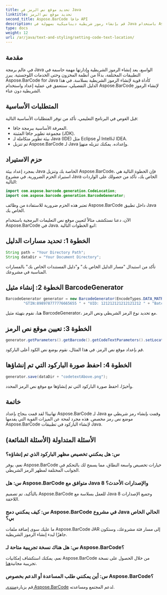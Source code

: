```yaml
---
title: تحديد موقع نص الرمز في Java
linktitle: تحديد موقع نص الرمز
second_title: Aspose.BarCode جافا API
description: قم بإنشاء رموز شريطية ديناميكية بسهولة في Java باستخدام Aspose.BarCode. اتبع دليلنا خطوة بخطوة لتخصيص نص التعليمات البرمجية ورفع مستوى وظائف التطبيق الخاص بك.
type: docs
weight: 12
url: /ar/java/text-and-styling/setting-code-text-location/
---
```


## مقدمة

في عالم برمجة Java الواسع، يعد إنشاء الرموز الشريطية وإدارتها مهمة حاسمة في التطبيقات المختلفة، بدءًا من أنظمة المخزون وحتى الخدمات اللوجستية. يبرز Aspose.BarCode for Java كأداة قوية لإنشاء الرموز الشريطية بسلاسة. في هذا الدليل التفصيلي، سنتعمق في عملية إعداد واستخدام Aspose.BarCode لإنشاء الرموز الشريطية دون عناء.

## المتطلبات الأساسية

قبل الغوص في البرنامج التعليمي، تأكد من توفر المتطلبات الأساسية التالية:

- المعرفة الأساسية ببرمجة جافا.
- مجموعة تطوير جافا المثبتة (JDK).
- بيئة تطوير متكاملة لـ Java (IDE) مثل Eclipse أو IntelliJ IDEA.
-  تم تنزيل Aspose.BarCode لـ Java وإعداده. يمكنك تنزيله من[هنا](https://releases.aspose.com/barcode/java/).

## حزم الاستيراد

بمجرد إعداد بيئة Java الخاصة بك وتنزيل Aspose.BarCode، فإن الخطوة التالية هي استيراد الحزم الضرورية. في مشروع Java الخاص بك، تأكد من حصولك على الواردات التالية:

```java
import com.aspose.barcode.generation.CodeLocation;
import com.aspose.barcode.generation.BarcodeGenerator;
```

تعتبر هذه الحزم ضرورية للاستفادة من وظائف Aspose.BarCode داخل تطبيق Java الخاص بك.

الآن، دعنا نستكشف مثالاً لتعيين موقع نص التعليمات البرمجية باستخدام Aspose.BarCode في Java. اتبع الخطوات التالية:

## الخطوة 1: تحديد مسارات الدليل

```java
String path = "Your Directory Path";
String dataDir = "Your Document Directory";
```

تأكد من استبدال "مسار الدليل الخاص بك" و"دليل المستندات الخاص بك" بالمسارات المناسبة في مشروعك.

## الخطوة 2: إنشاء مثيل BarcodeGenerator

```java
BarcodeGenerator generator = new BarcodeGenerator(EncodeTypes.DATA_MATRIX,
        "GTIN:898978777776665655 " + "UID: 121212121212121212 " + "Batch:GH768 " + "Exp.Date:150923");
```

هنا، نقوم بتهيئة مثيل BarcodeGenerator، مع تحديد نوع الرمز الشريطي ونص الرمز.

## الخطوة 3: تعيين موقع نص الرمز

```java
generator.getParameters().getBarcode().getCodeTextParameters().setLocation(CodeLocation.ABOVE);
```

قم بإعداد موقع نص الرمز. في هذا المثال، نقوم بوضع نص الكود أعلى الباركود.

## الخطوة 4: احفظ صورة الباركود التي تم إنشاؤها

```java
generator.save(dataDir + "codetextAbove.png");
```

وأخيرًا، احفظ صورة الباركود التي تم إنشاؤها مع موقع نص الرمز المحدد.

## خاتمة

تهانينا! لقد قمت بنجاح بإعداد Aspose.BarCode لـ Java وقمت بإنشاء رمز شريطي مع موضع نص رمز مخصص. هذه مجرد لمحة عن الميزات القوية التي يقدمها Aspose.BarCode لإنشاء الباركود في تطبيقات Java.

## الأسئلة المتداولة (الأسئلة الشائعة)

### س: هل يمكنني تخصيص مظهر الباركود الذي تم إنشاؤه؟
نعم، يوفر Aspose.BarCode خيارات تخصيص واسعة النطاق، مما يسمح لك بالتحكم في الجوانب المختلفة لمظهر الرمز الشريطي.

### س: هل Aspose.BarCode متوافق مع Java 8 والإصدارات الأحدث؟
بالتأكيد، تم تصميم Aspose.BarCode للعمل بسلاسة مع Java 8 وجميع الإصدارات اللاحقة.

### س: كيف يمكنني دمج Aspose.BarCode في مشروع Java الحالي الخاص بي؟
ما عليك سوى إضافة ملفات Aspose.BarCode JAR إلى مسار فئة مشروعك، وستكون جاهزًا لبدء إنشاء الرموز الشريطية.

### س: هل هناك نسخة تجريبية متاحة لـ Aspose.BarCode؟
 نعم، يمكنك استكشاف إمكانيات Aspose.BarCode من خلال الحصول على نسخة تجريبية مجانية[هنا](https://releases.aspose.com/).

### س: أين يمكنني طلب المساعدة أو الدعم بخصوص Aspose.BarCode؟
 قم بزيارة[منتدى Aspose.BarCode](https://forum.aspose.com/c/barcode/13) لدعم المجتمع ومساعدته.
